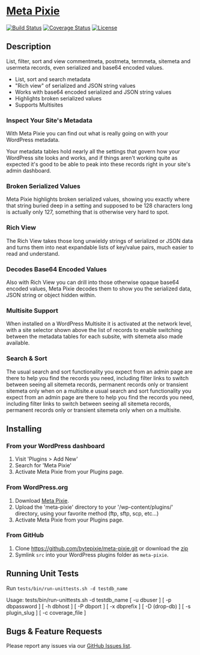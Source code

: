# [Meta Pixie](https://wordpress.org/plugins/meta-pixie/)
[![Build Status](https://travis-ci.org/bytepixie/meta-pixie.svg?branch=develop)](https://travis-ci.org/bytepixie/meta-pixie) [![Coverage Status](https://coveralls.io/repos/github/bytepixie/meta-pixie/badge.svg?branch=develop)](https://coveralls.io/github/bytepixie/meta-pixie?branch=develop) [![License](https://img.shields.io/badge/license-GPL--2.0%2B-green.svg)](https://github.com/bytepixie/meta-pixie/blob/master/src/LICENSE.txt)

## Description
List, filter, sort and view commentmeta, postmeta, termmeta, sitemeta and usermeta records, even serialized and base64 encoded values.

* List, sort and search metadata
* "Rich view" of serialized and JSON string values
* Works with base64 encoded serialized and JSON string values
* Highlights broken serialized values
* Supports Multisites

### Inspect Your Site's Metadata
With Meta Pixie you can find out what is really going on with your WordPress metadata.

Your metadata tables hold nearly all the settings that govern how your WordPress site looks and works, and if things aren't working quite as expected it's good to be able to peak into these records right in your site's admin dashboard.

### Broken Serialized Values
Meta Pixie highlights broken serialized values, showing you exactly where that string buried deep in a setting and supposed to be 128 characters long is actually only 127, something that is otherwise very hard to spot.

### Rich View
The Rich View takes those long unwieldy strings of serialized or JSON data and turns them into neat expandable lists of key/value pairs, much easier to read and understand.

### Decodes Base64 Encoded Values
Also with Rich View you can drill into those otherwise opaque base64 encoded values, Meta Pixie decodes them to show you the serialized data, JSON string or object hidden within.

### Multisite Support
When installed on a WordPress Multisite it is activated at the network level, with a site selector shown above the list of records to enable switching between the metadata tables for each subsite, with sitemeta also made available.

### Search & Sort
The usual search and sort functionality you expect from an admin page are there to help you find the records you need, including filter links to switch between seeing all sitemeta records, permanent records only or transient sitemeta only when on a multisite.e usual search and sort functionality you expect from an admin page are there to help you find the records you need, including filter links to switch between seeing all sitemeta records, permanent records only or transient sitemeta only when on a multisite.

## Installing
### From your WordPress dashboard
1. Visit 'Plugins > Add New'
1. Search for 'Meta Pixie'
1. Activate Meta Pixie from your Plugins page.

### From WordPress.org
1. Download [Meta Pixie](https://wordpress.org/plugins/meta-pixie/).
1. Upload the 'meta-pixie' directory to your '/wp-content/plugins/' directory, using your favorite method (ftp, sftp, scp, etc...)
1. Activate Meta Pixie from your Plugins page.

### From GitHub
1. Clone https://github.com/bytepixie/meta-pixie.git or download the [zip](https://github.com/bytepixie/meta-pixie/archive/master.zip)
2. Symlink `src` into your WordPress plugins folder as `meta-pixie`.

## Running Unit Tests
Run `tests/bin/run-unittests.sh -d testdb_name`

Usage: tests/bin/run-unittests.sh -d testdb_name [ -u dbuser ] [ -p dbpassword ] [ -h dbhost ] [ -P dbport ] [ -x dbprefix ] [ -D (drop-db) ] [ -s plugin_slug ] [ -c coverage_file ]

## Bugs & Feature Requests
Please report any issues via our [GitHub Issues list](https://github.com/bytepixie/meta-pixie/issues).
